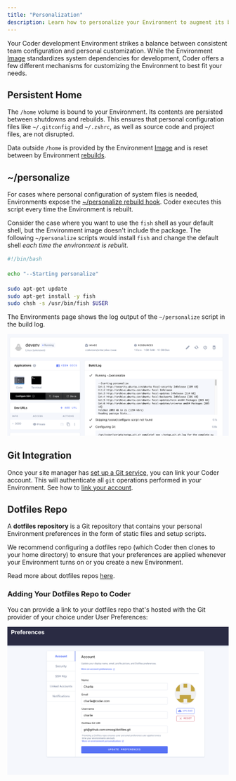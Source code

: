 ```yaml
---
title: "Personalization"
description: Learn how to personalize your Environment to augment its base Image.
---
```

Your Coder development Environment strikes a balance between consistent team
configuration and personal customization.
While the Environment [Image](../images/index.md) standardizes system
dependencies for development, Coder offers a few different mechanisms
for customizing the Environment to best fit your needs.

## Persistent Home

The `/home` volume is bound to your Environment. Its contents are persisted
between shutdowns and  rebuilds. This ensures that personal configuration files
like `~/.gitconfig` and `~/.zshrc`, as well as source code and project files,
are not disrupted.

Data outside `/home` is provided by the Environment [Image](../images/index.md)
and is reset between by Environment [rebuilds](./lifecycle.md).

## ~/personalize

For cases where personal configuration of system files is needed, Environments
expose the [~/personalize rebuild hook](./lifecycle.md#hooks). Coder executes
this script every time the Environment is rebuilt.

Consider the case where you want to use the `fish` shell as your default shell,
but the Environment image doesn't include the package. The following
`~/personalize` scripts would install `fish` and change the default shell
*each time the environment is rebuilt*.

```bash
#!/bin/bash

echo "--Starting personalize"

sudo apt-get update
sudo apt-get install -y fish
sudo chsh -s /usr/bin/fish $USER
```

The Environments page shows the log output of the `~/personalize` script in
the build log.

![Enable privileged environment](../assets/personalize-log.png)

## Git Integration

Once your site manager has [set up a Git service](../admin/git.md), you can link
your Coder account. This will authenticate all
`git` operations performed in your Environment. See how to [link your account](https://help.coder.com/hc/en-us/articles/360057612153-Linking-Git-Accounts).

## Dotfiles Repo

A **dotfiles repository** is a Git repository that contains your personal
Environment preferences in the form of static files and setup scripts.

We recommend configuring a dotfiles repo (which Coder then clones to your home
directory) to ensure that your preferences are applied whenever your
Environment turns on or you create a new Environment.

Read more about dotfiles repos [here](http://dotfiles.github.io/).

### Adding Your Dotfiles Repo to Coder

You can provide a link to your dotfiles repo that's hosted with the Git provider
of your choice under User Preferences:

![Dotfiles Preferences](../assets/dotfiles-preferences.png)
